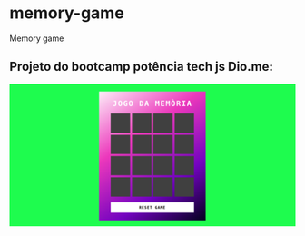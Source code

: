 # memory-game
Memory game

## Projeto do bootcamp potência tech js Dio.me:

<img src="./image/memory.png" alt="Image" />
